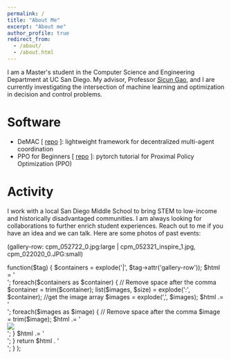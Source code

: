 ```yaml
---
permalink: /
title: "About Me"
excerpt: "About me"
author_profile: true
redirect_from: 
  - /about/
  - /about.html
---
```

I am a Master's student in the Computer Science and Engineering Department at UC San Diego. My advisor, Professor 
[Sicun Gao](https://scungao.github.io/), and I are currently investigating the intersection of machine learning and
optimization in decision and control problems. 

# Software
- DeMAC [ [repo](https://github.com/ericyangyu/DeMAC) ]: lightweight framework for decentralized multi-agent coordination
- PPO for Beginners [ [repo](https://github.com/ericyangyu/PPO-for-Beginners) ]: pytorch tutorial for Proximal Policy Optimization (PPO)

# Activity
I work with a local San Diego Middle School to bring STEM to low-income and historically disadvantaged communities. 
I am always looking for collaborations to further enrich student experiences. Reach out to me if you have an idea
and we can talk. Here are some photos of past events:

(gallery-row: cpm_052722_0.jpg:large | cpm_052321_inspire_1.jpg, cpm_022020_0.JPG:small)
<?php kirbytext::$tags['gallery-row'] = array(
  'html' => function($tag) {
    $containers = explode('|', $tag->attr('gallery-row'));
    
    $html = '<div class="row gallery-row">';
    foreach($containers as $container) {
      // Remove space after the comma
      $container = trim($container);
      list($images, $size) = explode(':', $container);
      //get the image array
      $images = explode(',', $images);

      $html .= '<div class="gallery-image-' . $size . '">';
      foreach($images as $image) {
        // Remove space after the comma
        $image = trim($image);
        $html .= '<div><img src="' . $tag->page()->image($image)->url() . '"></div>';
      }
      $html .= '</div>';
    }
    
    return $html . '</div>';
  }
);